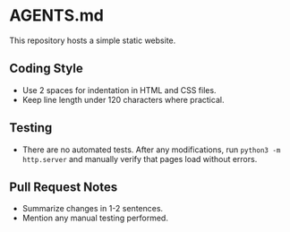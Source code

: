 # AGENTS.md

This repository hosts a simple static website.

## Coding Style
- Use 2 spaces for indentation in HTML and CSS files.
- Keep line length under 120 characters where practical.

## Testing
- There are no automated tests. After any modifications, run `python3 -m http.server` and manually verify that pages load without errors.

## Pull Request Notes
- Summarize changes in 1-2 sentences.
- Mention any manual testing performed.
